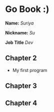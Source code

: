 # Go Book :)

**Name:** *Suriya*

**Nickname:** *Su*

**Job Title** *Dev*

## Chapter 2

* My first program

## Chapter 3

## Chapter 4
